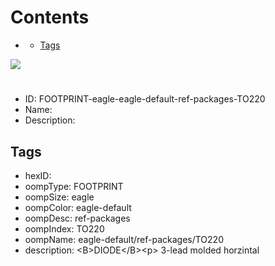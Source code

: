 



Contents
========

* [](#)
	* [Tags](#tags)
  
![][im]
# 

- ID: FOOTPRINT-eagle-eagle-default-ref-packages-TO220
- Name: 
- Description: 

## Tags

- hexID: 
- oompType: FOOTPRINT
- oompSize: eagle
- oompColor: eagle-default
- oompDesc: ref-packages
- oompIndex: TO220
- oompName: eagle-default/ref-packages/TO220
- description: &lt;B&gt;DIODE&lt;/B&gt;&lt;p&gt;&#xD;
3-lead molded horzintal



[im]: image.png
